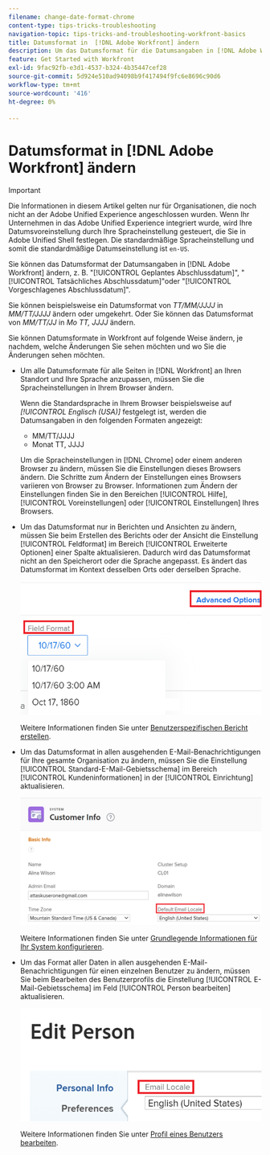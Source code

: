 ```yaml
---
filename: change-date-format-chrome
content-type: tips-tricks-troubleshooting
navigation-topic: tips-tricks-and-troubleshooting-workfront-basics
title: Datumsformat in  [!DNL Adobe Workfront] ändern
description: Um das Datumsformat für die Datumsangaben in [!DNL Adobe Workfront] zu ändern, müssen Sie die Spracheinstellungen in Ihrem Browser ändern.
feature: Get Started with Workfront
exl-id: 9fac92fb-e3d1-4537-b324-4b35447cef28
source-git-commit: 5d924e510ad94098b9f417494f9fc6e8696c90d6
workflow-type: tm+mt
source-wordcount: '416'
ht-degree: 0%

---
```


# Datumsformat in [!DNL Adobe Workfront] ändern

<!--this article used to be called "Change the date format in Adobe Workfront when using Chrome". The team decieded to make it more generic and hide the steps. Also see drafted content below-->

>[!IMPORTANT]
>
> Die Informationen in diesem Artikel gelten nur für Organisationen, die noch nicht an der Adobe Unified Experience angeschlossen wurden.
> Wenn Ihr Unternehmen in das Adobe Unified Experience integriert wurde, wird Ihre Datumsvoreinstellung durch Ihre Spracheinstellung gesteuert, die Sie in Adobe Unified Shell festlegen. Die standardmäßige Spracheinstellung und somit die standardmäßige Datumseinstellung ist `en-US`.

Sie können das Datumsformat der Datumsangaben in [!DNL Adobe Workfront] ändern, z. B. &quot;[!UICONTROL Geplantes Abschlussdatum]&quot;, &quot;[!UICONTROL Tatsächliches Abschlussdatum]&quot;oder &quot;[!UICONTROL Vorgeschlagenes Abschlussdatum]&quot;.

Sie können beispielsweise ein Datumsformat von _TT/MM/JJJJ_ in _MM/TT/JJJJ_ ändern oder umgekehrt.
Oder Sie können das Datumsformat von _MM/TT/JJ_ in _Mo TT, JJJJ_ ändern.

Sie können Datumsformate in Workfront auf folgende Weise ändern, je nachdem, welche Änderungen Sie sehen möchten und wo Sie die Änderungen sehen möchten.

* Um alle Datumsformate für alle Seiten in [!DNL Workfront] an Ihren Standort und Ihre Sprache anzupassen, müssen Sie die Spracheinstellungen in Ihrem Browser ändern.

  Wenn die Standardsprache in Ihrem Browser beispielsweise auf *[!UICONTROL Englisch (USA)]* festgelegt ist, werden die Datumsangaben in den folgenden Formaten angezeigt:

   * MM/TT/JJJJ
   * Monat TT, JJJJ

  Um die Spracheinstellungen in [!DNL Chrome] oder einem anderen Browser zu ändern, müssen Sie die Einstellungen dieses Browsers ändern. Die Schritte zum Ändern der Einstellungen eines Browsers variieren von Browser zu Browser. Informationen zum Ändern der Einstellungen finden Sie in den Bereichen [!UICONTROL Hilfe], [!UICONTROL Voreinstellungen] oder [!UICONTROL Einstellungen] Ihres Browsers.

* Um das Datumsformat nur in Berichten und Ansichten zu ändern, müssen Sie beim Erstellen des Berichts oder der Ansicht die Einstellung [!UICONTROL Feldformat] im Bereich [!UICONTROL Erweiterte Optionen] einer Spalte aktualisieren. Dadurch wird das Datumsformat nicht an den Speicherort oder die Sprache angepasst. Es ändert das Datumsformat im Kontext desselben Orts oder derselben Sprache.

  ![](assets/field-format-in-advanced-options-of-a-view-highlighted.png)

  Weitere Informationen finden Sie unter [Benutzerspezifischen Bericht erstellen](../../reports-and-dashboards/reports/creating-and-managing-reports/create-custom-report.md).

* Um das Datumsformat in allen ausgehenden E-Mail-Benachrichtigungen für Ihre gesamte Organisation zu ändern, müssen Sie die Einstellung [!UICONTROL Standard-E-Mail-Gebietsschema] im Bereich [!UICONTROL Kundeninformationen] in der [!UICONTROL Einrichtung] aktualisieren.

  ![](assets/default-email-locale-field.png)

  Weitere Informationen finden Sie unter [Grundlegende Informationen für Ihr System konfigurieren](../../administration-and-setup/get-started-wf-administration/configure-basic-info.md).

* Um das Format aller Daten in allen ausgehenden E-Mail-Benachrichtigungen für einen einzelnen Benutzer zu ändern, müssen Sie beim Bearbeiten des Benutzerprofils die Einstellung [!UICONTROL E-Mail-Gebietsschema] im Feld [!UICONTROL Person bearbeiten] aktualisieren.

  ![](assets/email-locale-for-user-profile-highlighted.png)

  Weitere Informationen finden Sie unter [Profil eines Benutzers bearbeiten](../../administration-and-setup/add-users/create-and-manage-users/edit-a-users-profile.md).

<!--drafted because we should not document steps for a third-party application

To change your language settings in Chrome:

1. Click the 3-dots in the top right corner of your Chrome interface, then click **Settings**.
1. On the left area of the Settings page, expand **Advanced**, then click **Languages**.  
   Or  
   Search for *language*&nbsp;at the top of the Settings page, then click **Languages**.

1. In the **Language** list, locate the language and region that use your preferred date format.

   **Example:** If you speak English and you want the date format to be MM/DD/YYYY, you would select **English (United States)**. If you speak English and you want the date format to be DD/MM/YYY, you would select **English (United Kingdom)**.

1. (Conditional) If the language and region you want to use are not visible in the list, click **Add languages** to add it to the list.
1. Click the 3-dot menu next to the language and region you want to use, then click **Move to the top**.
1. Return to the Workfront interface, then refresh the page.  
   The date format is now updated in projects and other areas of Workfront that use MM/DD/YYYY or DD/MM/YYYY format when displaying dates.

   -->
